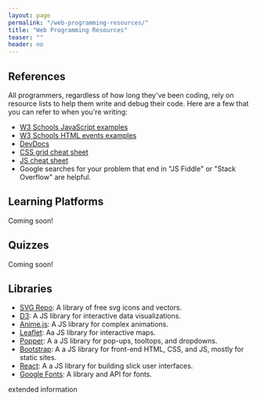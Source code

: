 ```yaml
---
layout: page
permalink: "/web-programming-resources/"
title: "Web Programming Resources"
teaser: ""
header: no
---
```


## References
All programmers, regardless of how long they've been coding, rely on resource lists to help them write and debug their code. Here are a few that you can refer to when you're writing:
* [W3 Schools JavaScript examples](https://www.w3schools.com/js/js_examples.asp)
* [W3 Schools HTML events examples](https://www.w3schools.com/js/js_events_examples.asp)
* [DevDocs](https://devdocs.io/)
* [CSS grid cheat sheet](https://alialaa.github.io/css-grid-cheat-sheet/)
* [JS cheat sheet](https://htmlcheatsheet.com/js/)
* Google searches for your problem that end in "JS Fiddle" or "Stack Overflow" are helpful. 

## Learning Platforms
Coming soon!
<br>
## Quizzes
Coming soon!
<br>
## Libraries
* [SVG Repo](https://www.svgrepo.com/): A library of free svg icons and vectors.
* [D3](https://d3js.org/): A JS library for interactive data visualizations.
* [Anime.js](https://animejs.com/): A JS library for complex animations.
* [Leaflet](https://leafletjs.com/): Aa JS library for interactive maps.
* [Popper](https://floating-ui.com/?utm_source=popper.js.org): A a JS library for pop-ups, tooltops, and dropdowns.
* [Bootstrap](https://getbootstrap.com/): A a JS library for front-end HTML, CSS, and JS, mostly for static sites.
* [React](https://react.dev/): A a JS library for building slick user interfaces.
* [Google Fonts](https://fonts.google.com/): A library and API for fonts.

<span data-tooltip aria-haspopup="true" class="has-tip" title="Tooltips are awesome, you should totally use them!">extended information</span>
